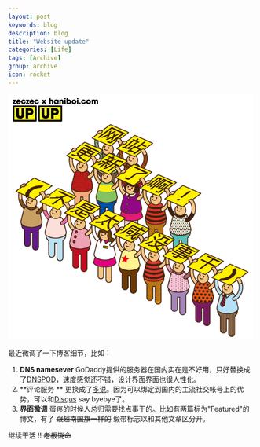 ```yaml
---
layout: post
keywords: blog
description: blog
title: "Website update"
categories: [Life]
tags: [Archive]
group: archive
icon: rocket
---
```


![网站更新](/image/post/upup.jpg)

最近微调了一下博客细节，比如：

1. **DNS namesever** GoDaddy提供的服务器在国内实在是不好用，只好替换成了[DNSPOD](https://www.dnspod.cn/)，速度感觉还不错，设计界面界面也很人性化。
2. **评论服务 ** 更换成了[多说](duoshuo.com)。因为可以绑定到国内的主流社交帐号上的优势，可以和[Disqus](www.disqus.com) say byebye了。
3. **界面微调** 蛋疼的时候人总归需要找点事干的。比如有两篇标为"Featured"的博文，有了 <del>跟越南国旗一样的</del> 缎带标志以和其他文章区分开。

继续干活 !! <del>老板饶命</del>